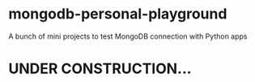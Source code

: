 # mongodb-personal-playground
A bunch of mini projects to test MongoDB connection with Python apps


# UNDER CONSTRUCTION...
